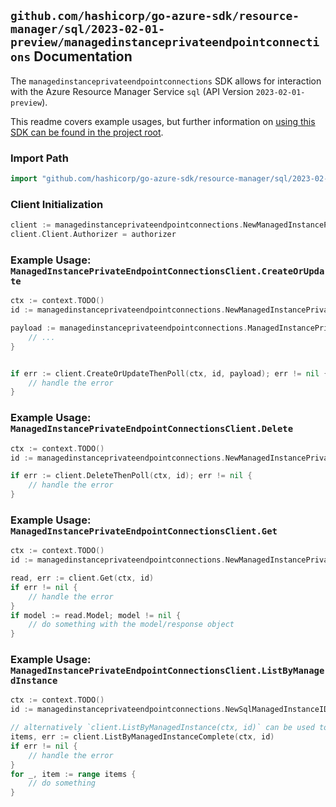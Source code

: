 
## `github.com/hashicorp/go-azure-sdk/resource-manager/sql/2023-02-01-preview/managedinstanceprivateendpointconnections` Documentation

The `managedinstanceprivateendpointconnections` SDK allows for interaction with the Azure Resource Manager Service `sql` (API Version `2023-02-01-preview`).

This readme covers example usages, but further information on [using this SDK can be found in the project root](https://github.com/hashicorp/go-azure-sdk/tree/main/docs).

### Import Path

```go
import "github.com/hashicorp/go-azure-sdk/resource-manager/sql/2023-02-01-preview/managedinstanceprivateendpointconnections"
```


### Client Initialization

```go
client := managedinstanceprivateendpointconnections.NewManagedInstancePrivateEndpointConnectionsClientWithBaseURI("https://management.azure.com")
client.Client.Authorizer = authorizer
```


### Example Usage: `ManagedInstancePrivateEndpointConnectionsClient.CreateOrUpdate`

```go
ctx := context.TODO()
id := managedinstanceprivateendpointconnections.NewManagedInstancePrivateEndpointConnectionID("12345678-1234-9876-4563-123456789012", "example-resource-group", "managedInstanceValue", "privateEndpointConnectionValue")

payload := managedinstanceprivateendpointconnections.ManagedInstancePrivateEndpointConnection{
	// ...
}


if err := client.CreateOrUpdateThenPoll(ctx, id, payload); err != nil {
	// handle the error
}
```


### Example Usage: `ManagedInstancePrivateEndpointConnectionsClient.Delete`

```go
ctx := context.TODO()
id := managedinstanceprivateendpointconnections.NewManagedInstancePrivateEndpointConnectionID("12345678-1234-9876-4563-123456789012", "example-resource-group", "managedInstanceValue", "privateEndpointConnectionValue")

if err := client.DeleteThenPoll(ctx, id); err != nil {
	// handle the error
}
```


### Example Usage: `ManagedInstancePrivateEndpointConnectionsClient.Get`

```go
ctx := context.TODO()
id := managedinstanceprivateendpointconnections.NewManagedInstancePrivateEndpointConnectionID("12345678-1234-9876-4563-123456789012", "example-resource-group", "managedInstanceValue", "privateEndpointConnectionValue")

read, err := client.Get(ctx, id)
if err != nil {
	// handle the error
}
if model := read.Model; model != nil {
	// do something with the model/response object
}
```


### Example Usage: `ManagedInstancePrivateEndpointConnectionsClient.ListByManagedInstance`

```go
ctx := context.TODO()
id := managedinstanceprivateendpointconnections.NewSqlManagedInstanceID("12345678-1234-9876-4563-123456789012", "example-resource-group", "managedInstanceValue")

// alternatively `client.ListByManagedInstance(ctx, id)` can be used to do batched pagination
items, err := client.ListByManagedInstanceComplete(ctx, id)
if err != nil {
	// handle the error
}
for _, item := range items {
	// do something
}
```
